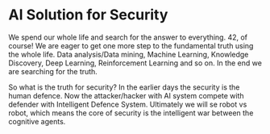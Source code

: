 # AI Solution for Security 

We spend our whole life and search for the answer to everything. 42, of course! We are eager to get one more step to the fundamental truth using the whole life. Data analysis/Data mining, Machine Learning, Knowledge Discovery, Deep Learning, Reinforcement Learning and so on. In the end we are searching for the truth.

So what is the truth for security? In the earlier days the security is the human defence.  Now the attacker/hacker with AI system compete with defender with Intelligent Defence System. Ultimately we will se robot vs robot, which means the core of security is the intelligent war between the cognitive agents.


